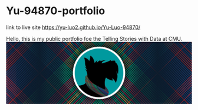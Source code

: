# Yu-94870-portfolio
link to live site https://yu-luo2.github.io/Yu-Luo-94870/

Hello, this is my public portfolio foe the Telling Stories with Data at CMU.
![Explanation of data viz](1.jpg)
